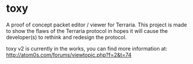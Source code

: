 toxy
====
A proof of concept packet editor / viewer for Terraria. This project is made to show the flaws of the Terraria protocol in hopes it will cause the developer(s) to rethink and redesign the protocol.

toxy v2 is currently in the works, you can find more information at:
http://atom0s.com/forums/viewtopic.php?f=2&t=74
